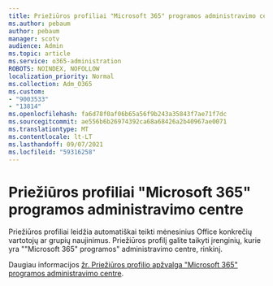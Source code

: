 ```yaml
---
title: Priežiūros profiliai "Microsoft 365" programos administravimo centre
ms.author: pebaum
author: pebaum
manager: scotv
audience: Admin
ms.topic: article
ms.service: o365-administration
ROBOTS: NOINDEX, NOFOLLOW
localization_priority: Normal
ms.collection: Adm_O365
ms.custom:
- "9003533"
- "13814"
ms.openlocfilehash: fa6d78f0af06b65a56f9b243a35843f7ae71f7dc
ms.sourcegitcommit: ae556b6b26974392ca68a68426a2b40967ae0071
ms.translationtype: MT
ms.contentlocale: lt-LT
ms.lasthandoff: 09/07/2021
ms.locfileid: "59316258"
---
```

# <a name="servicing-profiles-in-microsoft-365-apps-admin-center"></a>Priežiūros profiliai "Microsoft 365" programos administravimo centre

Priežiūros profiliai leidžia automatiškai teikti mėnesinius Office konkrečių vartotojų ar grupių naujinimus. Priežiūros profilį galite taikyti įrenginių, kurie yra ""Microsoft 365" programos" administravimo centre, rinkinį.

Daugiau informacijos [žr. Priežiūros profilio apžvalga "Microsoft 365" programos administravimo centre](https://docs.microsoft.com/deployoffice/admincenter/servicing-profile).